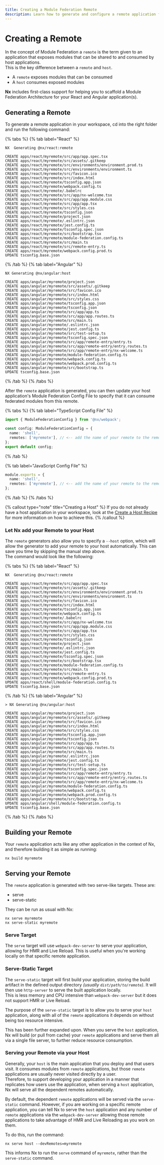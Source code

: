 ```yaml
---
title: Creating a Module Federation Remote
description: Learn how to generate and configure a remote application for Module Federation in React and Angular using Nx generators.
---
```


# Creating a Remote

In the concept of Module Federation a `remote` is the term given to an application that exposes modules that can be
shared to and consumed by host applications.  
This is the key difference between a `remote` and `host`.

- A `remote` exposes modules that can be consumed
- A `host` consumes exposed modules

**Nx** includes first-class support for helping you to scaffold a Module Federation Architecture for your React and
Angular application(s).

## Generating a Remote

To generate a remote application in your workspace, cd into the right folder and run the following command:

{% tabs %}
{% tab label="React" %}

```{% command="nx g @nx/react:remote --name=myremote" %}
NX  Generating @nx/react:remote

CREATE apps/react/myremote/src/app/app.spec.tsx
CREATE apps/react/myremote/src/assets/.gitkeep
CREATE apps/react/myremote/src/environments/environment.prod.ts
CREATE apps/react/myremote/src/environments/environment.ts
CREATE apps/react/myremote/src/favicon.ico
CREATE apps/react/myremote/src/index.html
CREATE apps/react/myremote/tsconfig.app.json
CREATE apps/react/myremote/webpack.config.ts
CREATE apps/react/myremote/.babelrc
CREATE apps/react/myremote/src/app/nx-welcome.tsx
CREATE apps/react/myremote/src/app/app.module.css
CREATE apps/react/myremote/src/app/app.tsx
CREATE apps/react/myremote/src/styles.css
CREATE apps/react/myremote/tsconfig.json
CREATE apps/react/myremote/project.json
CREATE apps/react/myremote/.eslintrc.json
CREATE apps/react/myremote/jest.config.ts
CREATE apps/react/myremote/tsconfig.spec.json
CREATE apps/react/myremote/src/bootstrap.tsx
CREATE apps/react/myremote/module-federation.config.ts
CREATE apps/react/myremote/src/main.ts
CREATE apps/react/myremote/src/remote-entry.ts
CREATE apps/react/myremote/webpack.config.prod.ts
UPDATE tsconfig.base.json
```

{% /tab %}
{% tab label="Angular" %}

```{% command="nx g @nx/angular:remote apps/angular/myremote" %}
NX Generating @nx/angular:host

CREATE apps/angular/myremote/project.json
CREATE apps/angular/myremote/src/assets/.gitkeep
CREATE apps/angular/myremote/src/favicon.ico
CREATE apps/angular/myremote/src/index.html
CREATE apps/angular/myremote/src/styles.css
CREATE apps/angular/myremote/tsconfig.app.json
CREATE apps/angular/myremote/tsconfig.json
CREATE apps/angular/myremote/src/app/app.ts
CREATE apps/angular/myremote/src/app/app.routes.ts
CREATE apps/angular/myremote/src/main.ts
CREATE apps/angular/myremote/.eslintrc.json
CREATE apps/angular/myremote/jest.config.ts
CREATE apps/angular/myremote/src/test-setup.ts
CREATE apps/angular/myremote/tsconfig.spec.json
CREATE apps/angular/myremote/src/app/remote-entry/entry.ts
CREATE apps/angular/myremote/src/app/remote-entry/entry.routes.ts
CREATE apps/angular/myremote/src/app/remote-entry/nx-welcome.ts
CREATE apps/angular/myremote/module-federation.config.ts
CREATE apps/angular/myremote/webpack.config.ts
CREATE apps/angular/myremote/webpack.prod.config.ts
CREATE apps/angular/myremote/src/bootstrap.ts
UPDATE tsconfig.base.json
```

{% /tab %}
{% /tabs %}

After the `remote` application is generated, you can then update your host application's Module Federation Config File
to specify that it can consume federated modules from this remote.

{% tabs %}
{% tab label="TypeScript Config File" %}

```typescript {% fileName="apps/react/shell/module-federation.config.ts" %}
import { ModuleFederationConfig } from '@nx/webpack';

const config: ModuleFederationConfig = {
  name: 'shell',
  remotes: ['myremote'], // <-- add the name of your remote to the remotes array
};
export default config;
```

{% /tab %}

{% tab label="JavaScript Config File" %}

```typescript {% fileName="apps/react/shell/module-federation.config.js" %}
module.exports = {
  name: 'shell',
  remotes: ['myremote'], // <-- add the name of your remote to the remotes array
};
```

{% /tab %}
{% /tabs %}

{% callout type="note" title="Creating a Host" %}
If you do not already have a host application in your workspace, look at
the [Create a Host Recipe](/technologies/module-federation/recipes/create-a-host) for more information on how to achieve
this.
{% /callout %}

### Let Nx add your Remote to your Host

The `remote` generators also allow you to specify a `--host` option, which will allow the generator to add your remote
to your host automatically. This can save you time by skipping the manual step above.  
The command would look like the following:

{% tabs %}
{% tab label="React" %}

```{% command="nx g @nx/react:remote apps/react/myremote --host=shell" %}
NX  Generating @nx/react:remote

CREATE apps/react/myremote/src/app/app.spec.tsx
CREATE apps/react/myremote/src/assets/.gitkeep
CREATE apps/react/myremote/src/environments/environment.prod.ts
CREATE apps/react/myremote/src/environments/environment.ts
CREATE apps/react/myremote/src/favicon.ico
CREATE apps/react/myremote/src/index.html
CREATE apps/react/myremote/tsconfig.app.json
CREATE apps/react/myremote/webpack.config.ts
CREATE apps/react/myremote/.babelrc
CREATE apps/react/myremote/src/app/nx-welcome.tsx
CREATE apps/react/myremote/src/app/app.module.css
CREATE apps/react/myremote/src/app/app.tsx
CREATE apps/react/myremote/src/styles.css
CREATE apps/react/myremote/tsconfig.json
CREATE apps/react/myremote/project.json
CREATE apps/react/myremote/.eslintrc.json
CREATE apps/react/myremote/jest.config.ts
CREATE apps/react/myremote/tsconfig.spec.json
CREATE apps/react/myremote/src/bootstrap.tsx
CREATE apps/react/myremote/module-federation.config.ts
CREATE apps/react/myremote/src/main.ts
CREATE apps/react/myremote/src/remote-entry.ts
CREATE apps/react/myremote/webpack.config.prod.ts
UPDATE apps/react/shell/module-federation.config.ts
UPDATE tsconfig.base.json
```

{% /tab %}
{% tab label="Angular" %}

```{% command="nx g @nx/angular:remote apps/angular/myremote --host=shell" %}
> NX Generating @nx/angular:host

CREATE apps/angular/myremote/project.json
CREATE apps/angular/myremote/src/assets/.gitkeep
CREATE apps/angular/myremote/src/favicon.ico
CREATE apps/angular/myremote/src/index.html
CREATE apps/angular/myremote/src/styles.css
CREATE apps/angular/myremote/tsconfig.app.json
CREATE apps/angular/myremote/tsconfig.json
CREATE apps/angular/myremote/src/app/app.ts
CREATE apps/angular/myremote/src/app/app.routes.ts
CREATE apps/angular/myremote/src/main.ts
CREATE apps/angular/myremote/.eslintrc.json
CREATE apps/angular/myremote/jest.config.ts
CREATE apps/angular/myremote/src/test-setup.ts
CREATE apps/angular/myremote/tsconfig.spec.json
CREATE apps/angular/myremote/src/app/remote-entry/entry.ts
CREATE apps/angular/myremote/src/app/remote-entry/entry.routes.ts
CREATE apps/angular/myremote/src/app/remote-entry/nx-welcome.ts
CREATE apps/angular/myremote/module-federation.config.ts
CREATE apps/angular/myremote/webpack.config.ts
CREATE apps/angular/myremote/webpack.prod.config.ts
CREATE apps/angular/myremote/src/bootstrap.ts
UPDATE apps/angular/shell/module-federation.config.ts
UPDATE tsconfig.base.json
```

{% /tab %}
{% /tabs %}

## Building your Remote

Your `remote` application acts like any other application in the context of Nx, and therefore building it as simple as
running:

```shell
nx build myremote
```

## Serving your Remote

The `remote` application is generated with two serve-like targets. These are:

- serve
- serve-static

They can be run as usual with Nx:

```shell
nx serve myremote
nx serve-static myremote
```

### Serve Target

The `serve` target will use `webpack-dev-server` to serve your application, allowing for HMR and Live Reload. This is
useful when you're working locally on that specific remote application.

### Serve-Static Target

The `serve-static` target will first build your application, storing the build artifact in the defined output directory
_(usually `dist/path/to/remote`)_. It will then use `http-server` to serve the built application locally.  
This is less memory and CPU intensive than `webpack-dev-server` but it does not support HMR or Live Reload.

The purpose of the `serve-static` target is to allow you to serve your `host` application, along with all of
the `remote` applications it depends on without being too resource intensive.

This has been further expanded upon. When you serve the `host` application, Nx will build (or pull from cache) your
`remote` applications and serve them all via a single file server, to further reduce resource consumption.

### Serving your Remote via your Host

Generally, your `host` is the main application that you deploy and that users visit. It consumes modules from `remote`
applications, but those `remote` applications are usually never visited directly by a user.  
Therefore, to support developing your application in a manner that replicates how users use the application, when
serving a `host` application, Nx will serve all the dependent remotes automatically.

By default, the dependent `remote` applications will be served via the `serve-static` command. However, if you are
working on a specific remote application, you can tell Nx to serve the `host` application and any number of `remote`
applications via the `webpack-dev-server` allowing those remote applications to take advantage of HMR and Live Reloading
as you work on them.

To do this, run the command:

```shell
nx serve host --devRemotes=myremote
```

This informs Nx to run the `serve` command of `myremote`, rather than the `serve-static` command.
